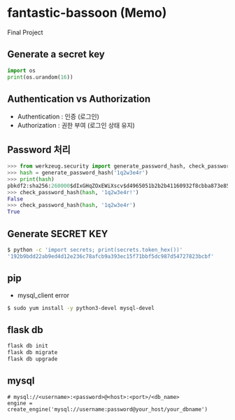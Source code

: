 # fantastic-bassoon (Memo)
Final Project


## Generate a secret key 

``` python
import os 
print(os.urandom(16))
```


## Authentication vs Authorization
* Authentication  : 인증 (로그인)
* Authorization   : 권한 부여 (로그인 상태 유지)


## Password 처리 
``` python
>>> from werkzeug.security import generate_password_hash, check_password_hash
>>> hash = generate_password_hash('1q2w3e4r')
>>> print(hash)
pbkdf2:sha256:260000$dIxGHqZOxEWiXscv$d4965051b2b2b41160932f8cbba873e85e9674d1684902b0028dfd6759550488
>>> check_password_hash(hash, '1q2w3e4r!')
False
>>> check_password_hash(hash, '1q2w3e4r')
True
```


## Generate SECRET KEY
``` bash
$ python -c 'import secrets; print(secrets.token_hex())'
'192b9bdd22ab9ed4d12e236c78afcb9a393ec15f71bbf5dc987d54727823bcbf'
```

## pip 
* mysql_client error
``` bash
$ sudo yum install -y python3-devel mysql-devel
```


## flask db
``` bash 
flask db init
flask db migrate
flask db upgrade
```


## mysql 
``` text
# mysql://<username>:<password>@<host>:<port>/<db_name>
engine = create_engine('mysql://username:password@your_host/your_dbname')
```